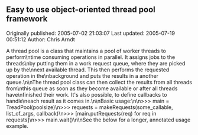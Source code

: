 ## Easy to use object-oriented thread pool framework 
Originally published: 2005-07-02 21:03:07 
Last updated: 2005-07-19 00:51:12 
Author: Chris Arndt 
 
A thread pool is a class that maintains a pool of worker threads to perform\ntime consuming operations in parallel. It assigns jobs to the threads\nby putting them in a work request queue, where they are picked up by the\nnext available thread. This then performs the requested operation in the\nbackground and puts the results in a another queue.\n\nThe thread pool class can then collect the results from all threads from\nthis queue as soon as they become available or after all threads have\nfinished their work. It's also possible, to define callbacks to handle\neach result as it comes in.\n\nBasic usage:\n\n>>> main = TreadPool(poolsize)\n>>> requests = makeRequests(some_callable, list_of_args, callback)\n>>> [main.putRequests(req) for req in requests]\n>>> main.wait()\n\nSee the below for a longer, annotated usage example.